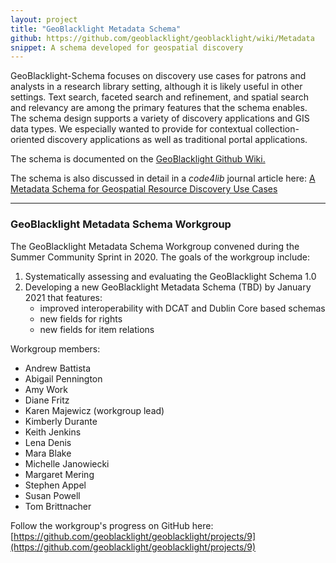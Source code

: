 ```yaml
---
layout: project
title: "GeoBlacklight Metadata Schema"
github: https://github.com/geoblacklight/geoblacklight/wiki/Metadata
snippet: A schema developed for geospatial discovery
---
```

GeoBlacklight-Schema focuses on discovery use cases for patrons and analysts in a research library setting, although it is likely useful in other settings. Text search, faceted search and refinement, and spatial search and relevancy are among the primary features that the schema enables. The schema design supports a variety of discovery applications and GIS data types. We especially wanted to provide for contextual collection-oriented discovery applications as well as traditional portal applications.

The schema is documented on the [GeoBlacklight Github Wiki.](https://github.com/geoblacklight/geoblacklight/wiki/Metadata)

The schema is also discussed in detail in a *code4lib* journal article here: [A Metadata Schema for Geospatial Resource Discovery Use Cases](http://journal.code4lib.org/articles/9710)
  
-------------------------------------------
### GeoBlacklight Metadata Schema Workgroup
The GeoBlacklight Metadata Schema Workgroup convened during the Summer Community Sprint in 2020. The goals of the workgroup include:

1. Systematically assessing and evaluating the GeoBlacklight Schema 1.0
2. Developing a new GeoBlacklight Metadata Schema (TBD) by January 2021 that features:
	* improved interoperability with DCAT and Dublin Core based schemas
	* new fields for rights
    * new fields for item relations

Workgroup members:
* Andrew Battista
* Abigail Pennington
* Amy Work
* Diane Fritz
* Karen Majewicz (workgroup lead)
* Kimberly Durante
* Keith Jenkins
* Lena Denis
* Mara Blake
* Michelle Janowiecki
* Margaret Mering
* Stephen Appel
* Susan Powell
* Tom Brittnacher

Follow the workgroup's progress on GitHub here: [https://github.com/geoblacklight/geoblacklight/projects/9](https://github.com/geoblacklight/geoblacklight/projects/9)
